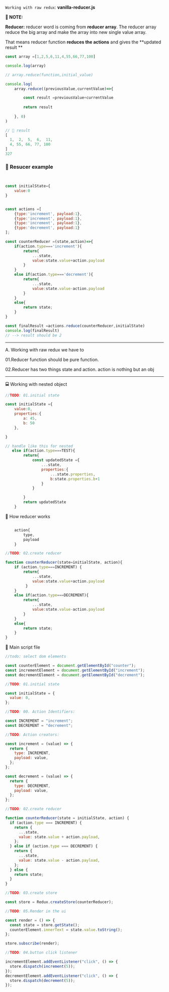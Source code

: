 `Working with raw redux`: **vanilla-reducer.js**

**📝 NOTE:**

**Reducer:** 
reducer word is coming from **reducer array**. The reducer array reduce the big array and make the array into new single value array.

That means reducer function **reduces the actions** and gives the **updated result **


```js
const array =[1,2,5,6,11,4,55,66,77,100]

console.log(array)

// array.reduce(function,initial_value)

console.log(
    array.reduce((previousValue,currentValue)=>{

        const result =previousValue+currentValue
    
        return result
    
    }, 0)
)

// 📰 result
[
  1,  2,  5,  6,  11,
  4, 55, 66, 77, 100
]
327

```
### 📰 Resucer example

```js


const initialState={
    value:0
}


const actions =[
    {type:'increment', payload:1},
    {type:'increment', payload:1},
    {type:'increment', payload:1},
    {type:'decrement', payload:1}
];

const counterReducer =(state,action)=>{
    if(action.type==='increment'){
        return{
            ...state,
            value:state.value+action.payload
        }
    }
    else if(action.type==='decrement'){
        return{
            ...state,
            value:state.value-action.payload
        }
    }
    else{
        return state;
    }
}

const finalResult =actions.reduce(counterReducer,initialState)
console.log(finalResult) 
// --> result should be 2
```

---


A. Working with raw redux we have to

01.Reducer function should be pure function.

02.Reducer has two things state and action.
action is nothing but an obj

---

🚍 Working with nested object

```js
//TODO: 01.initial state

const initialState ={
    value:0,
    properties:{
        a: 45,
        b: 50
    },

}

// handle like this for nested
   else if(action.type===TEST){
        return{
            const updatedState ={
                ...state,
                properties:{
                    ...state.properties,
                    b:state.properties.b+1
                }
            }

        }
        return updatedState
    }

```
📰  How reducer works
```js

    action{
        type,
        payload
    }

//TODO: 02.create reducer

function counterReducer(state=initialState, action){
    if (action.type===INCREMENT) {
        return{
            ...state,
            value:state.value+action.payload
         }
    }
    else if(action.type===DECREMENT){
        return{
            ...state,
            value:state.value-action.payload
        }
    }
    else{
        return state;
    }
}
```
📰 Main script file
```js
//todo: select dom elements

const counterElement = document.getElementById("counter");
const incrementElement = document.getElementById("increment");
const decrementElement = document.getElementById("decrement");

//TODO: 01.initial state

const initialState = {
  value: 0,
};

//TODO: 00. Action Identifiers:

const INCREMENT = "increment";
const DECREMENT = "decrement";

//TODO: Action creators:

const increment = (value) => {
  return {
    type: INCREMENT,
    payload: value,
  };
};

const decrement = (value) => {
  return {
    type: DECREMENT,
    payload: value,
  };
};

//TODO: 02.create reducer

function counterReducer(state = initialState, action) {
  if (action.type === INCREMENT) {
    return {
      ...state,
      value: state.value + action.payload,
    };
  } else if (action.type === DECREMENT) {
    return {
      ...state,
      value: state.value - action.payload,
    };
  } else {
    return state;
  }
}

//TODO: 03.create store

const store = Redux.createStore(counterReducer);

//TODO: 05.Render in the ui

const render = () => {
  const state = store.getState();
  counterElement.innerText = state.value.toString();
};

store.subscribe(render);

//TODO: 04.button click listener

incrementElement.addEventListener("click", () => {
  store.dispatch(increment(5));
});
decrementElement.addEventListener("click", () => {
  store.dispatch(decrement(5));
});
```
